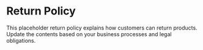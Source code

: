# Return Policy

This placeholder return policy explains how customers can return products.
Update the contents based on your business processes and legal obligations.
